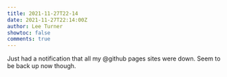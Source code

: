 ```yaml
---
title: 2021-11-27T22-14
date: 2021-11-27T22:14:00Z
author: Lee Turner
showtoc: false
comments: true
---
```


Just had a notification that all my @github pages sites were down. Seem to be back up now though.

